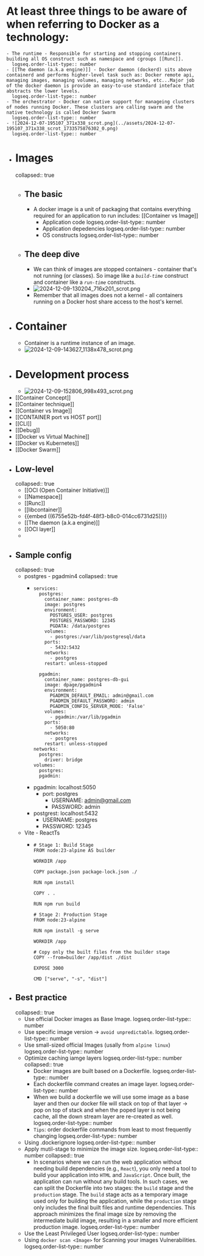 # At least three things to be aware of when referring to Docker as a technology:
	- The runtime - Responsible for starting and stopping containers building all OS construct such as namespace and cgroups [[Runc]].
	  logseq.order-list-type:: number
	- [[The daemon (a.k.a engine)]] - Docker daemon (dockerd) sits above containerd and performs higher-level task such as: Docker remote api, managing images, managing volumes, managing networks, etc...Major job of the docker daemon is provide an easy-to-use standard inteface that abstracts the lower levels.
	  logseq.order-list-type:: number
	- The orchestrator - Docker can native support for manageing clusters of nodes running Docker. These clusters are calling swarm and the native technology is called Docker Swarm
	  logseq.order-list-type:: number
	- ![2024-12-07-195107_371x338_scrot.png](../assets/2024-12-07-195107_371x338_scrot_1733575876302_0.png)
	  logseq.order-list-type:: number
- # Images
  collapsed:: true
	- ## The basic
		- A docker image is a unit of packaging that contains everything required for an application to run includes: [[Container vs Image]]
			- Application code
			  logseq.order-list-type:: number
			- Application depedencies
			  logseq.order-list-type:: number
			- OS constructs
			  logseq.order-list-type:: number
	- ## The deep dive
		- We can think of images are stopped containers - container that's not running (or classes). So image like a *`build-time`* construct and container like a *`run-time`* constructs.
		- ![2024-12-09-130204_716x201_scrot.png](../assets/2024-12-09-130204_716x201_scrot_1733724137291_0.png)
		- Remember that all images does not a kernel - all containers running on a Docker host share access to the host's kernel.
- # Container
	- Container is a runtime instance of an image.
	- ![2024-12-09-143627_1138x478_scrot.png](../assets/2024-12-09-143627_1138x478_scrot_1733729794566_0.png)
- # Development process
	- ![2024-12-09-152806_998x493_scrot.png](../assets/2024-12-09-152806_998x493_scrot_1733732918841_0.png)
- [[Container Concept]]
- [[Container technique]]
- [[Container vs Image]]
- [[CONTAINER port vs HOST port]]
- [[CLI]]
- [[Debug]]
- [[Docker vs Virtual Machine]]
- [[Docker vs Kubernetes]]
- [[Docker Swarm]]
- ## Low-level
  collapsed:: true
	- [[OCI (Open Container Initiative)]]
	- [[Namespace]]
	- [[Runc]]
	- [[libcontainer]]
	- {{embed ((6755e52b-fd4f-48f3-b8c0-014cc6731d25))}}
	- [[The daemon (a.k.a engine)]]
	- [[OCI layer]]
	-
- ## Sample config
  collapsed:: true
	- postgres - pgadmin4
	  collapsed:: true
		- ```
		  services:
		    postgres:
		      container_name: postgres-db
		      image: postgres
		      environment:
		        POSTGRES_USER: postgres
		        POSTGRES_PASSWORD: 12345
		        PGDATA: /data/postgres
		      volumes:
		        - postgres:/var/lib/postgresql/data
		      ports:
		        - 5432:5432
		      networks:
		        - postgres
		      restart: unless-stopped
		    
		    pgadmin:
		      container_name: postgres-db-gui
		      image: dpage/pgadmin4
		      environment:
		        PGADMIN_DEFAULT_EMAIL: admin@gmail.com
		        PGADMIN_DEFAULT_PASSWORD: admin
		        PGADMIN_CONFIG_SERVER_MODE: 'False'
		      volumes:
		        - pgadmin:/var/lib/pgadmin
		      ports:
		        - 5050:80
		      networks:
		        - postgres
		      restart: unless-stopped
		  networks:
		    postgres:
		      driver: bridge
		  volumes:
		    postgres:
		    pgadmin:
		  ```
		- pgadmin: localhost:5050
			- port: postgres
				- USERNAME: admin@gmail.com
				- PASSWORD: admin
		- postgrest: localhost:5432
			- USERNAME: postgres
			- PASSWORD: 12345
	- Vite - ReactTs
		- ```
		  # Stage 1: Build Stage
		  FROM node:23-alpine AS builder
		  
		  WORKDIR /app
		  
		  COPY package.json package-lock.json ./
		  
		  RUN npm install
		  
		  COPY . .
		  
		  RUN npm run build
		  
		  # Stage 2: Production Stage
		  FROM node:23-alpine
		  
		  RUN npm install -g serve
		  
		  WORKDIR /app
		  
		  # Copy only the built files from the builder stage
		  COPY --from=builder /app/dist ./dist
		  
		  EXPOSE 3000
		  
		  CMD ["serve", "-s", "dist"]
		  ```
- ## Best practice
  collapsed:: true
	- Use official Docker images  as Base Image.
	  logseq.order-list-type:: number
	- Use specific image version -> `avoid unpredictable`.
	  logseq.order-list-type:: number
	- Use small-sized official Images (usally from `alpine linux`)
	  logseq.order-list-type:: number
	- Optimize caching iamge layers
	  logseq.order-list-type:: number
	  collapsed:: true
		- Docker images are built based on a Dockerfile.
		  logseq.order-list-type:: number
		- Each dockerfile command creates an image layer.
		  logseq.order-list-type:: number
		- When we build a dockerfile we will use some image as a base layer and then our docker file will stack on top of that layer -> pop on top of stack and when the poped layer is not being cache, all the down stream layer are re-created as well.
		  logseq.order-list-type:: number
		- `Tips`: order dockerfile commands from least to most frequently changing
		  logseq.order-list-type:: number
	- Using .dockerignore
	  logseq.order-list-type:: number
	- Apply mutil-stage to minimize the image size.
	  logseq.order-list-type:: number
	  collapsed:: true
		- In scenarios where we can run the web application without needing build dependencies (e.g., `React`), you only need a tool to build your application into `HTML` and `JavaScript`. Once built, the application can run without any build tools. In such cases, we can split the Dockerfile into two stages: the `build` stage and the `production` stage. The `build` stage acts as a temporary image used only for building the application, while the `production` stage only includes the final built files and runtime dependencies. This approach minimizes the final image size by removing the intermediate build image, resulting in a smaller and more efficient production image.
		  logseq.order-list-type:: number
	- Use the Least Privileged User
	  logseq.order-list-type:: number
	- Using `docker scan <Image>` for Scanning your images Vulnerabilities.
	  logseq.order-list-type:: number